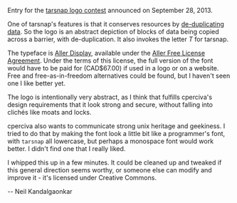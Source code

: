 Entry for the [tarsnap logo contest](http://mail.tarsnap.com/tarsnap-users/msg00678.html) announced on
September 28, 2013.

One of tarsnap's features is that it conserves resources by [de-duplicating data](https://www.tarsnap.com/efficiency.html). 
So the logo is an abstract depiction of blocks of data being copied across a barrier, 
with de-duplication. It also invokes the letter *T* for tarsnap.

The typeface is [Aller Display](http://www.daltonmaag.com/AllerFreeLicenceAgreement.pdf), 
available under the [Aller Free License Agreement](http://www.daltonmaag.com/AllerFreeLicenceAgreement.pdf). Under the terms
of this license, the full version of the font would have to be paid for (CAD$67.00) if used in a logo or on 
a website. Free and free-as-in-freedom alternatives could be found, but I haven't seen one I like better yet.

The logo is intentionally very abstract, as I think that fulfills cperciva's design requirements that it look
strong and secure, without falling into clich&eacute;s like moats and locks. 

cperciva also wants to communicate strong unix heritage and geekiness. I tried to do that by making the font 
look a little bit like a programmer's font, with `tarsnap` all lowercase, but perhaps a monospace font would work better. I didn't
find one that I really liked. 

I whipped this up in a few minutes. It could be cleaned up and tweaked if this general direction seems worthy, or
someone else can modify and improve it - it's licensed under Creative Commons.

-- Neil Kandalgaonkar



